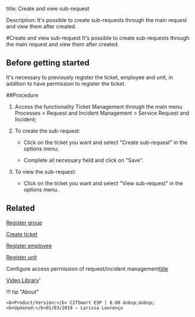 title: Create and view sub-request

Description: It's possible to create sub-requests through the main request and view them after created.

#Create and view sub-request
It's possible to create sub-requests through the main request and view them after created.

Before getting started
--------------------------

It's necessary to previously register the ticket, employee and unit, in addition
to have permission to register the ticket.

##Procedure


1.  Access the functionality Ticket Management through the main menu Processes
    \> Request and Incident Management \> Service Request and Incident;

2.  To create the sub-request:

    -   Click on the ticket you want and select "Create sub-request" in the
        options menu;

    -   Complete all necessary field and click on "Save".

3.  To view the sub-request:

    -   Click on the ticket you want and select "View sub-request" in the
        options menu.

Related
-----------

[Register group](https://docs-dev.citsmart.com/en/site/citsmart-esp-8/2-initial-settings/access-settings/user/register-groups.html)

[Create ticket](https://docs-dev.citsmart.com/en/site/citsmart-esp-8/5-processes/tickets/use/create-ticket.html)

[Register employee](https://docs-dev.citsmart.com/en/site/citsmart-esp-8/2-initial-settings/access-settings/user/register-employee.html)

[Register unit](https://docs-dev.citsmart.com/en/site/citsmart-esp-8/4-platform-administration/region-and-language/register-unit.html)

Configure access permission of request/incident management[title](https://www.example.com)

<i class='fa fa-youtube-play  fa-2x' style='color:#97ce17;vertical-align: middle;'> </i> [Video Library](https://www.youtube.com/playlist?list=PLB5qK2uzf2RNrJnhiXj3dbmgsm9-quhfz)'

!!! tip "About"

    <b>Product/Version:</b> CITSmart ESP | 8.00 &nbsp;&nbsp;
    <b>Updated:</b>01/03/2019 – Larissa Lourenço


